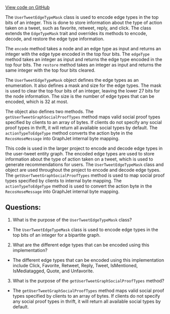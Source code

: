 [View code on GitHub](https://github.com/misbahsy/the-algorithm/src/scala/com/twitter/recos/user_tweet_entity_graph/UserTweetEdgeTypeMask.scala)

The `UserTweetEdgeTypeMask` class is used to encode edge types in the top bits of an integer. This is done to store information about the type of action taken on a tweet, such as favorite, retweet, reply, and click. The class extends the `EdgeTypeMask` trait and overrides its methods to encode, decode, and restore the edge type information. 

The `encode` method takes a node and an edge type as input and returns an integer with the edge type encoded in the top four bits. The `edgeType` method takes an integer as input and returns the edge type encoded in the top four bits. The `restore` method takes an integer as input and returns the same integer with the top four bits cleared.

The `UserTweetEdgeTypeMask` object defines the edge types as an enumeration. It also defines a mask and size for the edge types. The mask is used to clear the top four bits of an integer, leaving the lower 27 bits for the node information. The size is the number of edge types that can be encoded, which is 32 at most. 

The object also defines two methods. The `getUserTweetGraphSocialProofTypes` method maps valid social proof types specified by clients to an array of bytes. If clients do not specify any social proof types in thrift, it will return all available social types by default. The `actionTypeToEdgeType` method converts the action byte in the `RecosHoseMessage` into GraphJet internal byte mapping.

This code is used in the larger project to encode and decode edge types in the user-tweet entity graph. The encoded edge types are used to store information about the type of action taken on a tweet, which is used to generate recommendations for users. The `UserTweetEdgeTypeMask` class and object are used throughout the project to encode and decode edge types. The `getUserTweetGraphSocialProofTypes` method is used to map social proof types specified by clients to internal byte mapping. The `actionTypeToEdgeType` method is used to convert the action byte in the `RecosHoseMessage` into GraphJet internal byte mapping.
## Questions: 
 1. What is the purpose of the `UserTweetEdgeTypeMask` class?
- The `UserTweetEdgeTypeMask` class is used to encode edge types in the top bits of an integer for a bipartite graph.

2. What are the different edge types that can be encoded using this implementation?
- The different edge types that can be encoded using this implementation include Click, Favorite, Retweet, Reply, Tweet, IsMentioned, IsMediatagged, Quote, and Unfavorite.

3. What is the purpose of the `getUserTweetGraphSocialProofTypes` method?
- The `getUserTweetGraphSocialProofTypes` method maps valid social proof types specified by clients to an array of bytes. If clients do not specify any social proof types in thrift, it will return all available social types by default.